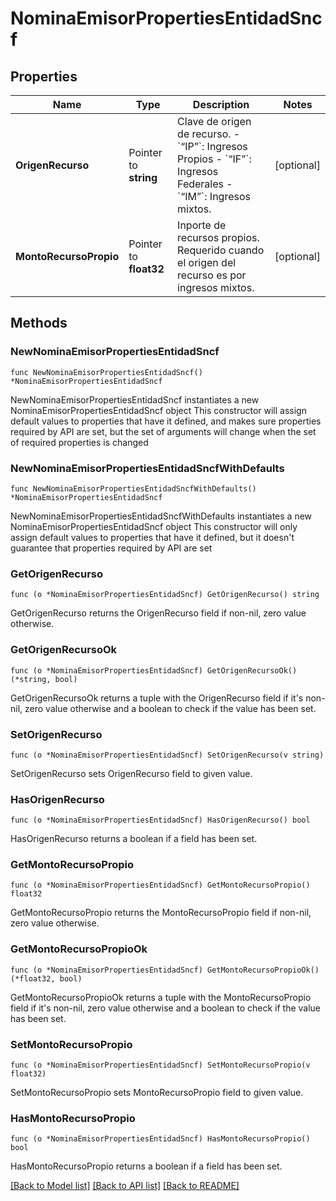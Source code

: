 # NominaEmisorPropertiesEntidadSncf

## Properties

Name | Type | Description | Notes
------------ | ------------- | ------------- | -------------
**OrigenRecurso** | Pointer to **string** | Clave de origen de recurso.  - &#x60;“IP”&#x60;: Ingresos Propios - &#x60;“IF”&#x60;: Ingresos Federales - &#x60;“IM”&#x60;: Ingresos mixtos.  | [optional] 
**MontoRecursoPropio** | Pointer to **float32** | Inporte de recursos propios. Requerido cuando el origen del recurso es por ingresos mixtos.  | [optional] 

## Methods

### NewNominaEmisorPropertiesEntidadSncf

`func NewNominaEmisorPropertiesEntidadSncf() *NominaEmisorPropertiesEntidadSncf`

NewNominaEmisorPropertiesEntidadSncf instantiates a new NominaEmisorPropertiesEntidadSncf object
This constructor will assign default values to properties that have it defined,
and makes sure properties required by API are set, but the set of arguments
will change when the set of required properties is changed

### NewNominaEmisorPropertiesEntidadSncfWithDefaults

`func NewNominaEmisorPropertiesEntidadSncfWithDefaults() *NominaEmisorPropertiesEntidadSncf`

NewNominaEmisorPropertiesEntidadSncfWithDefaults instantiates a new NominaEmisorPropertiesEntidadSncf object
This constructor will only assign default values to properties that have it defined,
but it doesn't guarantee that properties required by API are set

### GetOrigenRecurso

`func (o *NominaEmisorPropertiesEntidadSncf) GetOrigenRecurso() string`

GetOrigenRecurso returns the OrigenRecurso field if non-nil, zero value otherwise.

### GetOrigenRecursoOk

`func (o *NominaEmisorPropertiesEntidadSncf) GetOrigenRecursoOk() (*string, bool)`

GetOrigenRecursoOk returns a tuple with the OrigenRecurso field if it's non-nil, zero value otherwise
and a boolean to check if the value has been set.

### SetOrigenRecurso

`func (o *NominaEmisorPropertiesEntidadSncf) SetOrigenRecurso(v string)`

SetOrigenRecurso sets OrigenRecurso field to given value.

### HasOrigenRecurso

`func (o *NominaEmisorPropertiesEntidadSncf) HasOrigenRecurso() bool`

HasOrigenRecurso returns a boolean if a field has been set.

### GetMontoRecursoPropio

`func (o *NominaEmisorPropertiesEntidadSncf) GetMontoRecursoPropio() float32`

GetMontoRecursoPropio returns the MontoRecursoPropio field if non-nil, zero value otherwise.

### GetMontoRecursoPropioOk

`func (o *NominaEmisorPropertiesEntidadSncf) GetMontoRecursoPropioOk() (*float32, bool)`

GetMontoRecursoPropioOk returns a tuple with the MontoRecursoPropio field if it's non-nil, zero value otherwise
and a boolean to check if the value has been set.

### SetMontoRecursoPropio

`func (o *NominaEmisorPropertiesEntidadSncf) SetMontoRecursoPropio(v float32)`

SetMontoRecursoPropio sets MontoRecursoPropio field to given value.

### HasMontoRecursoPropio

`func (o *NominaEmisorPropertiesEntidadSncf) HasMontoRecursoPropio() bool`

HasMontoRecursoPropio returns a boolean if a field has been set.


[[Back to Model list]](../README.md#documentation-for-models) [[Back to API list]](../README.md#documentation-for-api-endpoints) [[Back to README]](../README.md)


